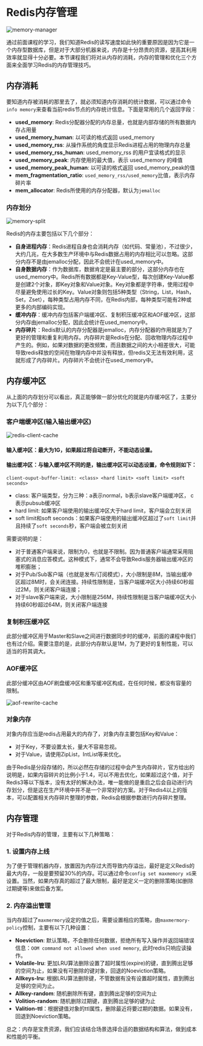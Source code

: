 # Redis内存管理

![memory-manager](https://tva1.sinaimg.cn/large/008i3skNgy1gz5aum7wgqj30rs0bo3zt.jpg)

通过前面课程的学习，我们知道Redis的读写速度如此快的重要原因是因为它是一个内存型数据库，但是对于大部分机器来说，内存是十分昂贵的资源，提高其利用效率就显得十分必要。本节课程我们将对从内存的消耗，内存的管理和优化三个方面来全面学习Redis的内存管理技巧。

## 内存消耗

要知道内存被消耗的那里去了，就必须知道内存消耗的统计数据，可以通过命令`info memory`来查看当前redis节点的内存统计信息。下面是常用的几个返回字段：

* **used_memory**: Redis分配器分配的内存总量，也就是内部存储的所有数据内存占用量
* **used_memory_human**: 以可读的格式返回 used_memory
* **used_memory_rss**: 从操作系统的角度显示Redis进程占用的物理内存总量
* **used_memory_rss_human**: used_memory_rss 的用户宜读格式的显示
* **used_memory_peak**:	内存使用的最大值，表示 used_memory 的峰值
* **used_memory_peak_human**: 以可读的格式返回 used_memory_peak的值
* **mem_fragmentation_ratio**: `used_memory_rss/used_memory`比值，表示内存碎片率
* **mem_allocator**: Redis所使用的内存分配器，默认为`jemalloc`

### 内存划分

![memory-split](https://tva1.sinaimg.cn/large/008i3skNgy1gz5bcl3b1zj30fn09haah.jpg)

Redis的内存主要包括以下几个部分：

* **自身进程内存**：Redis进程自身也会消耗内存（如代码、常量池），不过很少，大约几兆，在大多数生产环境中与Redis数据占用的内存相比可以忽略。这部分内存不是由jemalloc分配，因此不会统计在used_memory中。
* **自身数据内存**：作为数据库，数据肯定是最主要的部分，这部分内存也在used_memory中。Redis所有数据都是Key-Value型，每次创建Key-Value都是创建2个对象，即Key对象和Value对象。Key对象都是字符串，使用过程中尽量避免使用过长的Key。Value对象则包括5种类型（String，List，Hash，Set，Zset），每种类型占用内存不同，在Redis内部，每种类型可能有2种或更多的内部编码实现。
* **缓冲内存**：缓冲内存包括客户端缓冲区、复制积压缓冲区和AOF缓冲区，这部分内存由jemalloc分配，因此会统计在used_memory中。
* **内存碎片**：Redis默认的内存分配器是jemalloc，内存分配器的作用就是为了更好的管理和重复利用内存。内存碎片是Redis在分配、回收物理内存过程中产生的。例如，如果对数据的更改频繁，而且数据之间的大小相差很大，可能导致redis释放的空间在物理内存中并没有释放，但redis又无法有效利用，这就形成了内存碎片。内存碎片不会统计在used_memory中。

## 内存缓冲区

从上面的内存划分可以看出，真正能够做一部分优化的就是内存缓冲区了，主要分为以下几个部分：

### 客户端缓冲区(输入输出缓冲区)

![redis-client-cache](https://tva1.sinaimg.cn/large/008i3skNly1gz5brgf40tj31880u00v0.jpg)

#### 输入缓冲区：最大为1G，如果超过将自动断开，不能动态设置。
#### 输出缓冲区：与输入缓冲区不同的是，输出缓冲区可以动态设置，命令规则如下：
```
client-ouput-buffer-limit: <class> <hard limit> <soft limit> <soft seconds>
```
* class: 客户端类型，分为三种：a表示normal，b表示slave客户端缓冲区， c表示pubsub缓冲区
* hard limit: 如果客户端使用的输出缓冲区大于hard limit，客户端会立刻关闭
* soft limit和soft seconds：如果客户端使用的输出缓冲区超过了`soft limit`并且持续了`soft seconds`秒，客户端会被立刻关闭

需要说明的是：
* 对于普通客户端来说，限制为0，也就是不限制。因为普通客户端通常采用阻塞式的消息应答模式。这种模式下，通常不会导致Redis服务器输出缓冲区的堆积膨胀；
* 对于Pub/Sub客户端（也就是发布/订阅模式），大小限制是8M，当输出缓冲区超过8M时，会关闭连接。持续性限制是，当客户端缓冲区大小持续60秒超过2M，则关闭客户端连接；
* 对于slave客户端来说，大小限制是256M，持续性限制是当客户端缓冲区大小持续60秒超过64M，则关闭客户端连接

### 复制积压缓冲区

此部分缓冲区用于Master和Slave之间进行数据同步时的缓冲，前面的课程中我们也有过介绍。需要注意的是，此部分内存默认是1M，为了更好的复制性能，可以适当的将其调大。

### AOF缓冲区

此部分缓冲区由AOF刷盘缓冲区和重写缓冲区构成，在任何时候，都没有容量的限制。

![aof-rewrite-cache](https://tva1.sinaimg.cn/large/008i3skNgy1gz6hjphtwwj31ln0u0n1n.jpg)

### 对象内存

对象内存应当是redis占用最大的内存了，对象内存主要包括Key和Value：

* 对于Key，不要设置太长，量大不容易忽视。
* 对于Value，请使用ZipList，IntList等来优化。

由于Redis是分段存储的，所以必然在存储的过程中会产生内存碎片，官方给出的说明是，如果内容碎片的比例小于1.4，可以不用去优化，如果超过这个值，对于Redis3等以下版本，没有太好的解决办法，唯一能做的是重启之后会自动进行内存划分，但是这在生产环境中并不是一个非常好的方案。对于Redis4以上的版本，可以配置相关内存碎片整理的参数，Redis会根据参数进行内存碎片整理。

## 内存管理

对于Redis内存的管理，主要有以下几种策略：

### 1. 设置内存上线

为了便于管理机器内存，放置因为内存过大而导致内存溢出，最好是定义Redis的最大内存，一般是要预留30%的内存。可以通过命令`config set maxmemory xG`来设置。当然，如果内存真的超过了最大限制，最好是定义一定的删除策略(如删除过期键等)来做后备方案。

### 2. 内存溢出管理

当内存超过了`maxmermory`设定的值之后，需要设置相应的策略，由`maxmermory-policy`控制，主要有以下几种设置：
* **Noeviction**: 默认策略，不会删除任何数据，拒绝所有写入操作并返回端错误信息：`OOM command not allowed when used memory`, 此时redis只响应读操作。
* **Volatile-lru**: 更加LRU算法删除设置了超时属性(expire)的键，直到腾出足够的空间为止，如果没有可删除的键对象，回退的Noeviction策略。
* **Allkeys-lru**: 根据LRU算法删除键，不管数据有没有设置超时属性，直到腾出足够的空间为止。
* **Allkey-random**: 随机删除所有键，直到腾出足够的空间为止
* **Volition-random**: 随机删除过期键，直到腾出足够的键为止
* **Valition-ttl**：根据键值对象的ttl属性，删除最近将要过期的数据。如果没有，回退到Noeviction策略。

总之：内存是宝贵资源，我们应该结合场景选择合适的数据结构和算法，做到成本和性能的平衡。
